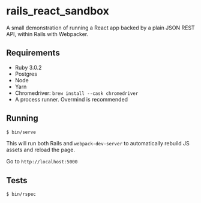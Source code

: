 # rails_react_sandbox

A small demonstration of running a React app backed by a plain JSON REST API, within Rails with Webpacker.

## Requirements

- Ruby 3.0.2
- Postgres
- Node
- Yarn
- Chromedriver: `brew install --cask chromedriver`
- A process runner. Overmind is recommended

## Running

```bash
$ bin/serve
```

This will run both Rails and `webpack-dev-server` to automatically rebuild JS assets and reload the page.

Go to `http://localhost:5000`

## Tests

```bash
$ bin/rspec
```

